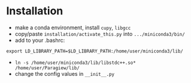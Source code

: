 # Installation

- make a conda environment, install `cupy`, `libgcc`
- copy/paste `installation/activate_this.py` into `.../miniconda3/bin/`
- add to your .bashrc:

```
export LD_LIBRARY_PATH=$LD_LIBRARY_PATH:/home/user/miniconda3/lib/
```

- `ln -s /home/user/miniconda3/lib/libstdc++.so* /home/user/Paragiew/lib/`
- change the config values in `__init__.py`

